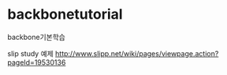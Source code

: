 backbonetutorial
================
backbone기본학습

slip study 예제
        http://www.slipp.net/wiki/pages/viewpage.action?pageId=19530136
